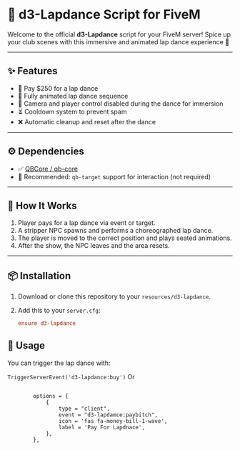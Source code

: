 # 💃 d3-Lapdance Script for FiveM

Welcome to the official **d3-Lapdance** script for your FiveM server! Spice up your club scenes with this immersive and animated lap dance experience 🎉

---

## ✨ Features

- 💸 Pay $250 for a lap dance
- 💃 Fully animated lap dance sequence
- 👀 Camera and player control disabled during the dance for immersion
- ⏳ Cooldown system to prevent spam
- ❌ Automatic cleanup and reset after the dance

---

## ⚙️ Dependencies

- ✅ [QBCore / qb-core](https://github.com/qbcore-framework/qb-core)
- 🎯 Recommended: `qb-target` support for interaction (not required)

---

## 🧠 How It Works

1. Player pays for a lap dance via event or target.
2. A stripper NPC spawns and performs a choreographed lap dance.
3. The player is moved to the correct position and plays seated animations.
4. After the show, the NPC leaves and the area resets.

---

## 📦 Installation

1. Download or clone this repository to your `resources/d3-lapdance`.
2. Add this to your `server.cfg`:

   ```cfg
   ensure d3-lapdance


## 🧪 Usage
You can trigger the lap dance with:


```TriggerServerEvent('d3-lapdance:buy')```
Or
```

        options = {
            {
				type = "client", 
				event = "d3-lapdamce:paybitch",
				icon = 'fas fa-money-bill-1-wave',
				label = 'Pay For Lapdnace', 
            },
        },

